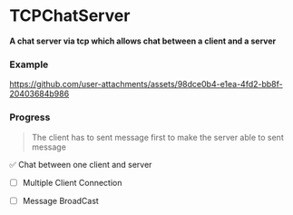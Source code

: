# TCPChatServer

**A chat server via tcp which allows chat between a client and a server**

### Example 

https://github.com/user-attachments/assets/98dce0b4-e1ea-4fd2-bb8f-20403684b986

### Progress

>The client has to sent message first to make the server able to sent message 

 ✅ Chat between one client and server

- [ ] Multiple Client Connection

- [ ] Message BroadCast



